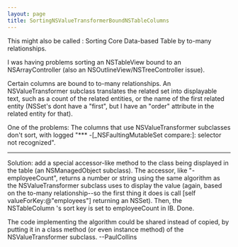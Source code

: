 ```yaml
---
layout: page
title: SortingNSValueTransformerBoundNSTableColumns
---
```


This might also be called : Sorting Core Data-based Table by to-many relationships.

I was having problems sorting an NSTableView bound to an NSArrayController (also an NSOutlineView/NSTreeController issue).

Certain columns are bound to to-many relationships. An NSValueTransformer subclass translates the related set into displayable text, such as a count of the related entities, or the name of the first related entity (NSSet's dont have a "first", but I have an "order" attribute in the related entity for that).

One of the problems: The columns that use NSValueTransformer subclasses don't sort, with logged "*** -[_NSFaultingMutableSet compare:]: selector not recognized". 

----

Solution: add a special accessor-like method to the class being displayed in the table (an NSManagedObject subclass). The accessor, like "-employeeCount", returns a number or string using the same algorithm as the NSValueTransformer subclass uses to display the value (again, based on the to-many relationship--so the first thing it does is call [self valueForKey:@"employees"] returning an NSSet). Then, the NSTableColumn 's sort key is set to employeeCount in IB. Done.

The code implementing the algorithm could be shared instead of copied, by putting it in a class method (or even instance method) of the NSValueTransformer subclass. --PaulCollins

